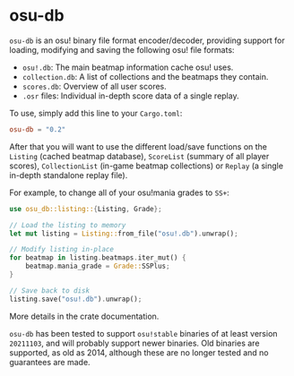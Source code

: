 # osu-db

`osu-db` is an osu! binary file format encoder/decoder, providing support for
loading, modifying and saving the following osu! file formats:

- `osu!.db`: The main beatmap information cache osu! uses.
- `collection.db`: A list of collections and the beatmaps they contain.
- `scores.db`: Overview of all user scores.
- `.osr` files: Individual in-depth score data of a single replay.

To use, simply add this line to your `Cargo.toml`:

```toml
osu-db = "0.2"
```

After that you will want to use the different load/save functions on the
`Listing` (cached beatmap database), `ScoreList` (summary of all player scores),
`CollectionList` (in-game beatmap collections) or `Replay` (a single in-depth
standalone replay file).

For example, to change all of your osu!mania grades to `SS+`:

```rust
use osu_db::listing::{Listing, Grade};

// Load the listing to memory
let mut listing = Listing::from_file("osu!.db").unwrap();

// Modify listing in-place
for beatmap in listing.beatmaps.iter_mut() {
    beatmap.mania_grade = Grade::SSPlus;
}

// Save back to disk
listing.save("osu!.db").unwrap();
```

More details in the crate documentation.

`osu-db` has been tested to support `osu!stable` binaries of at least version
`20211103`, and will probably support newer binaries.
Old binaries are supported, as old as 2014, although these are no longer tested
and no guarantees are made.
